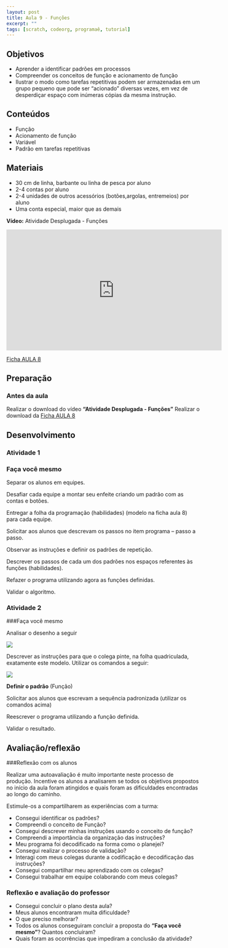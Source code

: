 ```yaml
---
layout: post
title: Aula 9 - Funções
excerpt: ""
tags: [scratch, codeorg, programaê, tutorial]
---
```


## Objetivos
 - Aprender a identificar padrões em processos
 - Compreender os conceitos de função e acionamento de função
 - Ilustrar o modo como tarefas repetitivas podem ser armazenadas em um grupo pequeno que pode ser “acionado” diversas vezes, em vez de desperdiçar espaço com inúmeras cópias da mesma instrução.

## Conteúdos
 - Função
 - Acionamento de função
 - Variável
 - Padrão em tarefas repetitivas

## Materiais
 - 30 cm de linha, barbante ou linha de pesca por aluno
 - 2-4 contas por aluno
 - 2-4 unidades de outros acessórios (botões,argolas, entremeios) por aluno
 - Uma conta especial, maior que as demais

**Vídeo:**
Atividade Desplugada - Funções

<iframe width="560" height="315" src="https://www.youtube.com/embed/NAViNTHS3LU" frameborder="0" allowfullscreen></iframe>

[Ficha AULA 8](/blocos/pdf/Ficha%208-Funcoes.pdf)

## Preparação
### Antes da aula

Realizar o download do vídeo **“Atividade Desplugada - Funções”**
Realizar o download da [Ficha AULA 8](/blocos/pdf/Ficha%208-Funcoes.pdf)


## Desenvolvimento

### Atividade 1

### Faça você mesmo
Separar os alunos em equipes.

Desafiar cada equipe a montar seu enfeite criando um padrão com as contas e botões.

Entregar a folha da programação (habilidades)  (modelo na ficha aula 8) para cada equipe.

Solicitar aos alunos que descrevam os passos no item programa – passo a passo.

Observar as instruções e definir os padrões de repetição.

Descrever os passos de cada um dos padrões nos espaços referentes às funções (habilidades).

Refazer o programa utilizando agora as funções definidas.

Validar o algoritmo.

### Atividade 2

###Faça você mesmo

Analisar o desenho a seguir

![](/blocos/imagens/aula9-1.png)

Descrever as instruções para que o colega pinte, na folha quadriculada, exatamente este modelo. Utilizar os comandos a seguir:

![](/blocos/imagens/aula9-2.png)

**Definir o padrão** (Função)

Solicitar aos alunos que escrevam a sequência padronizada (utilizar os comandos acima)

Reescrever o programa utilizando a função definida.

Validar o resultado.



## Avaliação/reflexão

###Reflexão com os alunos

Realizar uma autoavaliação é muito importante neste processo de produção. Incentive os alunos a analisarem se todos os objetivos propostos no início da aula foram atingidos e quais foram as dificuldades encontradas ao longo do caminho.

Estimule-os a compartilharem as experiências com a turma:

 - Consegui identificar os padrões?
 - Compreendi o conceito de Função?
 - Consegui descrever minhas instruções usando o conceito de função?
 - Compreendi a importância da organização das instruções?
 - Meu programa foi decodificado na forma como o planejei?
 - Consegui realizar o processo de validação?
 - Interagi com meus colegas durante a codificação e decodificação das instruções?
 - Consegui compartilhar meu aprendizado com os colegas?
 - Consegui trabalhar em equipe colaborando com meus colegas?

### Reflexão e avaliação do professor
 - Consegui concluir o plano desta aula?
 - Meus alunos encontraram muita dificuldade?
 - O que preciso melhorar?
 - Todos os alunos conseguiram concluir a proposta do **“Faça você mesmo”**? Quantos concluíram?
 - Quais foram as ocorrências que impediram a conclusão da atividade?
